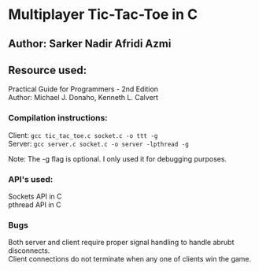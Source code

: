 # Multiplayer Tic-Tac-Toe in C
## Author: Sarker Nadir Afridi Azmi
## Resource used:
  Practical Guide for Programmers - 2nd Edition  
  Author: Michael J. Donaho, Kenneth L. Calvert

### Compilation instructions:
  Client: ```gcc tic_tac_toe.c socket.c -o ttt -g```  
  Server: ```gcc server.c socket.c -o server -lpthread -g``` 
  
  Note: The -g flag is optional. I only used it for debugging purposes.

### API's used:
  Sockets API in C  
  pthread API in C  
  
### Bugs  
  Both server and client require proper signal handling to handle abrubt disconnects.  
  Client connections do not terminate when any one of clients win the game.
